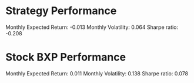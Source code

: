 # Strategy Performance
Monthly Expected Return: -0.013
Monthly Volatility: 0.064
Sharpe ratio: -0.208
# Stock BXP Performance
Monthly Expected Return: 0.011
Monthly Volatility: 0.138
Sharpe ratio: 0.078
